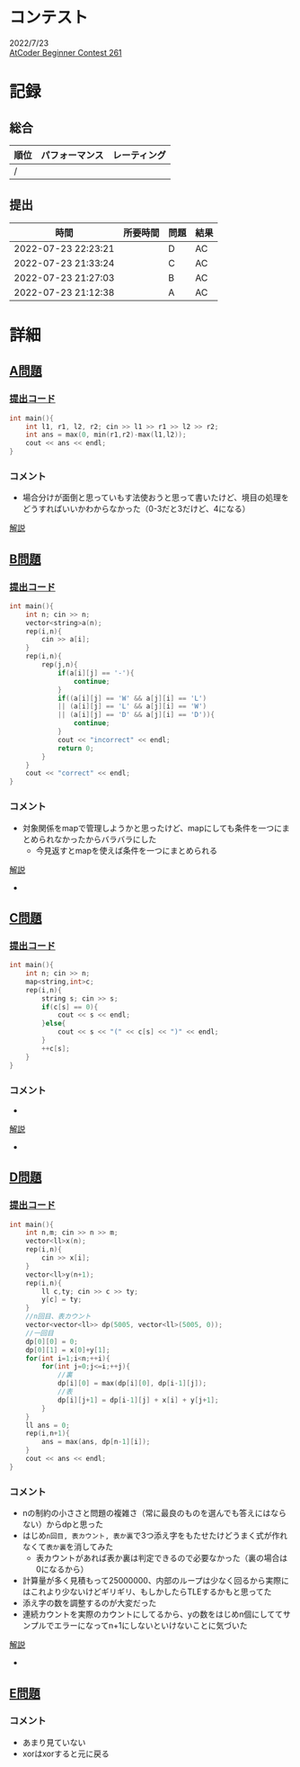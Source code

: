 # コンテスト
2022/7/23<br>
[AtCoder Beginner Contest 261](https://atcoder.jp/contests/abc261)

# 記録
## 総合
|  順位  |  パフォーマンス  | レーティング |
| ---- | ---- | ---- |
|  /  |  |  |

## 提出
|  時間  |  所要時間  |  問題  | 結果 |
| ---- | ---- | ---- | ---- |
| 2022-07-23 22:23:21 |  | D | AC |
| 2022-07-23 21:33:24 |  | C | AC |
| 2022-07-23 21:27:03 |  | B | AC |
| 2022-07-23 21:12:38 |  | A | AC |


# 詳細
## [A問題](https://atcoder.jp/contests/abc261/tasks/abc261_a)
### [提出コード](https://atcoder.jp/contests/abc261/submissions/33442798)
```c++
int main(){
    int l1, r1, l2, r2; cin >> l1 >> r1 >> l2 >> r2; 
    int ans = max(0, min(r1,r2)-max(l1,l2));
    cout << ans << endl;
}
```

### コメント

* 場合分けが面倒と思っていもす法使おうと思って書いたけど、境目の処理をどうすればいいかわからなかった（0-3だと3だけど、4になる）

[解説](https://atcoder.jp/contests/abc261/editorial/4482)


## [B問題](https://atcoder.jp/contests/abc261/tasks/abc261_b)
### [提出コード](https://atcoder.jp/contests/abc261/submissions/33453574)
```c++
int main(){
    int n; cin >> n;
    vector<string>a(n);
    rep(i,n){
        cin >> a[i];
    }
    rep(i,n){
        rep(j,n){
            if(a[i][j] == '-'){
                continue;
            }
            if((a[i][j] == 'W' && a[j][i] == 'L')
            || (a[i][j] == 'L' && a[j][i] == 'W')
            || (a[i][j] == 'D' && a[j][i] == 'D')){
                continue;
            }
            cout << "incorrect" << endl;
            return 0; 
        }
    }
    cout << "correct" << endl;
}
```

### コメント

* 対象関係をmapで管理しようかと思ったけど、mapにしても条件を一つにまとめられなかったからバラバラにした
    * 今見返すとmapを使えば条件を一つにまとめられる

[解説](https://atcoder.jp/contests/abc261/editorial/4454)

* 


## [C問題](https://atcoder.jp/contests/abc261/tasks/abc261_c)
### [提出コード](https://atcoder.jp/contests/abc261/submissions/33456717)

```c++
int main(){
    int n; cin >> n;
    map<string,int>c;
    rep(i,n){
        string s; cin >> s;
        if(c[s] == 0){
            cout << s << endl;
        }else{
            cout << s << "(" << c[s] << ")" << endl;
        }
        ++c[s];
    }
}
```

### コメント
* 

[解説](https://atcoder.jp/contests/abc261/editorial/4452)

* 


## [D問題](https://atcoder.jp/contests/abc261/tasks/abc261_d)
### [提出コード](https://atcoder.jp/contests/abc261/submissions/33470894)

```c++
int main(){
    int n,m; cin >> n >> m;
    vector<ll>x(n);
    rep(i,n){
        cin >> x[i];
    }
    vector<ll>y(n+1);
    rep(i,n){
        ll c,ty; cin >> c >> ty;
        y[c] = ty;
    }
    //n回目、表カウント
    vector<vector<ll>> dp(5005, vector<ll>(5005, 0));
    //一回目
    dp[0][0] = 0;
    dp[0][1] = x[0]+y[1];
    for(int i=1;i<n;++i){
        for(int j=0;j<=i;++j){
            //裏
            dp[i][0] = max(dp[i][0], dp[i-1][j]);
            //表
            dp[i][j+1] = dp[i-1][j] + x[i] + y[j+1];
        }
    }
    ll ans = 0;
    rep(i,n+1){
        ans = max(ans, dp[n-1][i]);
    }
    cout << ans << endl;
}
```

### コメント

* nの制約の小ささと問題の複雑さ（常に最良のものを選んでも答えにはならない）からdpと思った
* はじめ```n回目, 表カウント, 表か裏```で3つ添え字をもたせたけどうまく式が作れなくて```表か裏```を消してみた
    * 表カウントがあれば表か裏は判定できるので必要なかった（裏の場合は0になるから）
* 計算量が多く見積もって25000000、内部のループは少なく回るから実際にはこれより少ないけどギリギリ、もしかしたらTLEするかもと思ってた
* 添え字の数を調整するのが大変だった
* 連続カウントを実際のカウントにしてるから、yの数をはじめn個にしててサンプルでエラーになってn+1にしないといけないことに気づいた

[解説](https://atcoder.jp/contests/abc261/editorial/4483)

* 

## [E問題](https://atcoder.jp/contests/abc261/tasks/abc261_e)
### コメント

* あまり見ていない
* xorはxorすると元に戻る